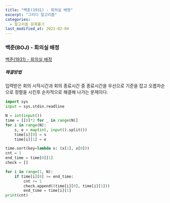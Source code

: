 ```yaml
---
title: "백준(1931) - 회의실 배정"
excerpt: "그리디 알고리즘"
categories:
  - 알고리즘 문제풀기
last_modified_at: 2021-02-04
---
```


### 백준(BOJ) - 회의실 배정

[백준(1931) - 회의실 배정](https://www.acmicpc.net/problem/1931)

##### 해결방법 

입력받은 회의 시작시간과 회의 종료시간 중 종료시간을 우선으로 기준을 잡고 오름차순으로 정렬을 시킨후 순차적으로 해결해 나가는 문제이다.

```python
import sys
input = sys.stdin.readline

N = int(input())
time = [[0]*2 for _ in range(N)]
for i in range(N):
    s, e = map(int, input().split())
    time[i][0] = s
    time[i][1] = e

time.sort(key=lambda x: (x[1], x[0]))
cnt = 1
end_time = time[0][1]
check = []

for i in range(1, N):
    if time[i][0] >= end_time:
        cnt += 1
        check.append((time[i][0], time[i][1]))
        end_time = time[i][1]
print(cnt)
```
